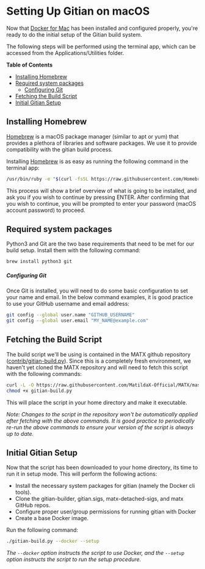 Setting Up Gitian on macOS
===========================

Now that [Docker for Mac](./docker-setup-mac.md) has been installed and configured properly, you're ready to do the initial setup of the Gitian build system.

The following steps will be performed using the terminal app, which can be accessed from the Applications/Utilities folder.

<!-- markdown-toc start -->
**Table of Contents**

- [Installing Homebrew](#installing-homebrew)
- [Required system packages](#required-system-packages)
    - [Configuring Git](#configuring-git)
- [Fetching the Build Script](#fetching-the-build-script)
- [Initial Gitian Setup](#initial-gitian-setup)

<!-- markdown-toc end -->

Installing Homebrew
--------------------

[Homebrew](https://brew.sh/) is a macOS package manager (similar to apt or yum) that provides a plethora of libraries and software packages. We use it to provide compatibility with the gitian build process.

Installing [Homebrew](https://brew.sh/) is as easy as running the following command in the terminal app:

```bash
/usr/bin/ruby -e "$(curl -fsSL https://raw.githubusercontent.com/Homebrew/install/master/install)"
```
This process will show a brief overview of what is going to be installed, and ask you if you wish to continue by pressing ENTER. After confirming that you wish to continue, you will be prompted to enter your password (macOS account password) to proceed.

Required system packages
-------------------------

Python3 and Git are the two base requirements that need to be met for our build setup. Install them with the following command:

```bash
brew install python3 git
```

##### Configuring Git

Once Git is installed, you will need to do some basic configuration to set your name and email. In the below command examples, it is good practice to use your GitHub username and email address:

```bash
git config --global user.name "GITHUB_USERNAME"
git config --global user.email "MY_NAME@example.com"
```

Fetching the Build Script
--------------------------

The build script we'll be using is contained in the MATX github repository ([contrib/gitian-build.py](https://github.com/matx-project/matx/blob/master/contrib/gitian-build.py)). Since this is a completely fresh environment, we haven't yet cloned the MATX repository and will need to fetch this script with the following commands:

```bash
curl -L -O https://raw.githubusercontent.com/MatildaX-Official/MATX/master/contrib/gitian-build.py
chmod +x gitian-build.py
```

This will place the script in your home directory and make it executable.

*Note: Changes to the script in the repository won't be automatically applied after fetching with the above commands. It is good practice to periodically re-run the above commands to ensure your version of the script is always up to date.*

Initial Gitian Setup
-------------------------

Now that the script has been downloaded to your home directory, its time to run it in setup mode. This will perform the following actions:

- Install the necessary system packages for gitian (namely the Docker cli tools).
- Clone the gitian-builder, gitian.sigs, matx-detached-sigs, and matx GitHub repos.
- Configure proper user/group permissions for running gitian with Docker
- Create a base Docker image.

Run the following command:

```bash
./gitian-build.py --docker --setup
```
*The `--docker` option instructs the script to use Docker, and the `--setup` option instructs the script to run the setup procedure.*
